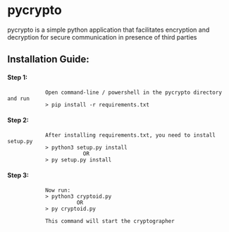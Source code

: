 # pycrypto
pycrypto is a simple python application that facilitates encryption and decryption
for secure communication in presence of third parties

## Installation Guide:

  #### Step 1:
                Open command-line / powershell in the pycrypto directory and run
                > pip install -r requirements.txt
                
  #### Step 2:
                After installing requirements.txt, you need to install setup.py
                > python3 setup.py install
                            OR
                > py setup.py install            
                
  #### Step 3:
                Now run:
                > python3 cryptoid.py
                          OR
                > py cryptoid.py
                
                This command will start the cryptographer

